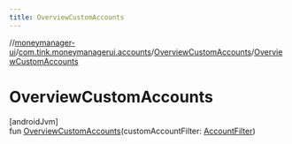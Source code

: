 ```yaml
---
title: OverviewCustomAccounts
---
```

//[moneymanager-ui](../../../index.html)/[com.tink.moneymanagerui.accounts](../index.html)/[OverviewCustomAccounts](index.html)/[OverviewCustomAccounts](-overview-custom-accounts.html)



# OverviewCustomAccounts



[androidJvm]\
fun [OverviewCustomAccounts](-overview-custom-accounts.html)(customAccountFilter: [AccountFilter](../-account-filter/index.html))





